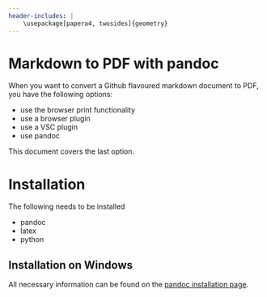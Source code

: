```yaml
---
header-includes: |
    \usepackage[papera4, twosides]{geometry}
---
```


# Markdown to PDF with pandoc

When you want to convert a Github flavoured markdown document to PDF, you have the following options:
- use the browser print functionality
- use a browser plugin
- use a VSC plugin
- use pandoc

This document covers the last option.

# Installation

The following needs to be installed
- pandoc
- latex
- python

## Installation on Windows

All necessary information can be found on the [pandoc installation page](https://pandoc.org/installing.html).

# 
